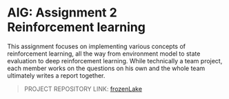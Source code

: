 # AIG: Assignment 2<br>Reinforcement learning

This assignment focuses on implementing various concepts of reinforcement learning, all the way from environment model to state evaluation to deep reinforcement learning. While technically a team project, each member works on the questions on his own and the whole team ultimately writes a report together.

> PROJECT REPOSITORY LINK: [frozenLake](https://github.com/pranigopu/frozenLake)

